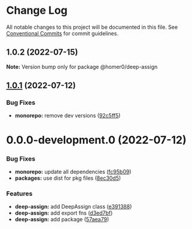 # Change Log

All notable changes to this project will be documented in this file.
See [Conventional Commits](https://conventionalcommits.org) for commit guidelines.

## 1.0.2 (2022-07-15)

**Note:** Version bump only for package @homer0/deep-assign

## [1.0.1](https://github.com/homer0/packages/compare/@homer0/deep-assign@0.0.0-development.0...@homer0/deep-assign@1.0.1) (2022-07-12)

### Bug Fixes

- **monorepo:** remove dev versions ([92c5ff5](https://github.com/homer0/packages/commit/92c5ff5cc9c579879f371c08edbc111b7e1d4319))

# 0.0.0-development.0 (2022-07-12)

### Bug Fixes

- **monorepo:** update all dependencies ([fc95b09](https://github.com/homer0/packages/commit/fc95b096bc4c2976ba5cd9c7354890137b66a3bd))
- **packages:** use dist for pkg files ([8ec30d5](https://github.com/homer0/packages/commit/8ec30d53c1198dcb3ed1380f20226787ece3e6b9))

### Features

- **deep-assign:** add DeepAssign class ([e391388](https://github.com/homer0/packages/commit/e391388119357a2fdb69662de48e34ace4277ceb))
- **deep-assign:** add export fns ([d3ed7bf](https://github.com/homer0/packages/commit/d3ed7bf9cb719c629b691daa706fb92e4abc6868))
- **deep-assign:** add package ([57aea79](https://github.com/homer0/packages/commit/57aea7948777bd14bd3433cda584c1ee21f715a7))
